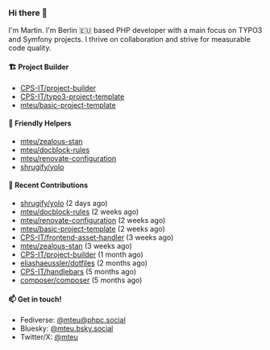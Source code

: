 ### Hi there 👋

I'm Martin. I'm Berlin 🇪🇺 based PHP developer with a main focus on TYPO3 and Symfony projects. I thrive on
collaboration and strive for measurable code quality.

#### 🏗️ Project Builder

- [CPS-IT/project-builder](https://github.com/CPS-IT/project-builder)
- [CPS-IT/typo3-project-template](https://github.com/CPS-IT/typo3-project-template)
- [mteu/basic-project-template](https://github.com/mteu/basic-project-template)

#### 🚜 Friendly Helpers

- [mteu/zealous-stan](https://github.com/mteu/zealous-stan)
- [mteu/docblock-rules](https://github.com/mteu/docblock-rules)
- [mteu/renovate-configuration](https://github.com/mteu/renovate-configuration)
- [shrugify/yolo](https://github.com/shrugify/yolo)

#### 👷 Recent Contributions


- [shrugify/yolo](https://github.com/shrugify/yolo) (2 days ago)
- [mteu/docblock-rules](https://github.com/mteu/docblock-rules) (2 weeks ago)
- [mteu/renovate-configuration](https://github.com/mteu/renovate-configuration) (2 weeks ago)
- [mteu/basic-project-template](https://github.com/mteu/basic-project-template) (2 weeks ago)
- [CPS-IT/frontend-asset-handler](https://github.com/CPS-IT/frontend-asset-handler) (3 weeks ago)
- [mteu/zealous-stan](https://github.com/mteu/zealous-stan) (3 weeks ago)
- [CPS-IT/project-builder](https://github.com/CPS-IT/project-builder) (1 month ago)
- [eliashaeussler/dotfiles](https://github.com/eliashaeussler/dotfiles) (2 months ago)
- [CPS-IT/handlebars](https://github.com/CPS-IT/handlebars) (5 months ago)
- [composer/composer](https://github.com/composer/composer) (5 months ago)

#### 📫 Get in touch!

- Fediverse: [@mteu@phpc.social](https://phpc.social/@mteu)
- Bluesky: [@mteu.bsky.social](https://bsky.app/profile/mteu.bsky.social)
- Twitter/X: [@mteu](https://x.com/mteu)
